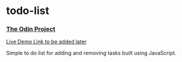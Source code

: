 # todo-list

### [The Odin Project](https://www.theodinproject.com/)

[Live Demo Link to be added later]()

Simple to do list for adding and removing tasks built using JavaScript.
